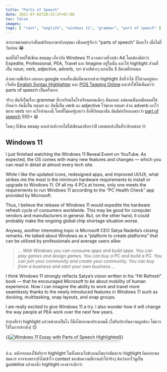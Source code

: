 ```yaml
---
title: "Parts of Speech"
date: 2021-07-02T20:33:37+07:00
toc: false
images:
tags: [ "rant", "english", "windows 11", "grammar", "part of speech" ]
---
```


สารภาพตามตรงว่าตั้งแต่เรียนภาษาอังกฤษมา เพิ่งเคยรู้จักว่า "parts of speech" คืออะไร เมื่อไม่กี่วันก่อน 😂

พอดีได้โจทย์ให้เขียน essay เกี่ยวกับ Windows 11 ความยาวครึ่งหน้า A4 โดยต้องมีคำว่า Expedite, Professional, PEA, Travel และ Imagine อยู่ในนั้น และให้ highlight ส่วนที่เป็น noun, verb, adjective, adverb, ฯลฯ ด้วยสีต่างๆ แบ่งเป็น 5 สีตามที่กำหนด

ด้วยความขี้เกียจ เลยลอง google หาเครื่องมือที่สามารถช่วย highlight สิ่งที่ว่าได้ ก็ไปเจออยู่สองเว็บคือ [English Syntax Highlighter](https://english.edward.io/) และ [POS Tagging Online](https://parts-of-speech.info/) และทำให้ได้เห็นคำว่า parts of speech เป็นครั้งแรก

จริงๆ มันก็เป็นเรื่อง grammar ที่เราเรียนในโรงเรียนตอนเด็กๆ นั่นแหละ แต่ตอนนั้นเหมือนแค่ได้เรียนว่า อันนี้เป็น noun นะ อันนี้เป็น verb นะ adjective ไว้ขยาย noun ส่วน adverb เอาไว้ขยาย verb ฯลฯ อะไรทำนองนี้ โดยที่ไม่เคยรู้เลยว่า สิ่งที่เรียนมานั้น มันมีคำเรียกเฉพาะว่า [part of speech](https://en.wikipedia.org/wiki/Part_of_speech) 555+ 😆

ไหนๆ ก็เขียน essay มาแล้วหลังจากไม่ได้เขียนมาสิบกว่าปี เลยขอแปะเป็นที่ระลึกหน่อย 🙄

## Windows 11

I just finished watching the Windows 11 Reveal Event on YouTube. As expected, the OS comes with many new features and changes — which you can read in detail at almost every tech site.

While I like the updated icons, redesigned apps, and improved UI/UX, what strikes me the most is the minimum hardware requirements to install or upgrade to Windows 11. Of all my 4 PCs at home, only one meets the requirements to run Windows 11 according to the “PC Health Check” app provided by Microsoft.

Thus, I believe the release of Windows 11 would expedite the hardware refresh cycle of consumers worldwide. This may be good for computer vendors and manufacturers in general. But, on the other hand, it could probably make the ongoing global chip shortage situation worse.

Anyway, another interesting topic is Microsoft CEO Satya Nadella’s closing remarks. He talked about Windows as a “platform to create platforms” that can be utilized by professionals and average users alike:

> *… With Windows you can consume apps and build apps. You can play games and design games. You can buy a PC and build a PC. You can join your community and create your community. You can buy from a business and start your own business …*

I think Windows 11 strongly reflects Satya’s vision written in his “Hit Refresh” book — that he encouraged Microsoft to be about mobility of human experience. Now I can imagine the ability to work and travel more seamlessly thanks to the newly introduced features in Windows 11 such as docking, multitasking, snap layouts, and snap groups.

I am really excited to give Windows 11 a try. I also wonder how it will change the way people at PEA work over the next few years.

ถ้าสงสัยว่า highlight แล้วหน้าตาเป็นไง ก็คือได้ออกมาประมาณนี้ (ไม่รับประกันความถูกต้อง ไม่ควรใช้ในการอ้างอิง) 🙃

{{<image src="/img/parts-of-speech/highlighted.png" alt="Windows 11 Essay with Parts of Speech Highlighted" position="center" style="box-shadow: 0 5px 10px 0 rgba(0,0,0,0.2); margin-bottom: 1.5em;">}}

ป.ล. หลังจากลองใช้บริการ highlight ในทั้งสองเว็บข้างบนก็พบว่ามันน่าจะ highlight ผิดเยอะพอสมควร อาจจะเพราะยังไม่เข้าใจ context ของข้อความที่เราแปะไปจริงๆ คิดว่าเอาไว้ดูเป็น guideline แล้วมานั่ง highlight เองน่าจะดีกว่า
